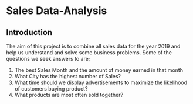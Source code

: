 # Sales Data-Analysis
## Introduction
The aim of this project is to combine all sales data for the year 2019 and help us understand and solve some business problems.
Some of the questions we seek answers to are;
1. The best Sales Month and the amount of money earned in that month
2. What City has the highest number of Sales?
3. What time should we display advertisements to maximize the likelihood of customers buying product?
4. What products are most often sold together?

